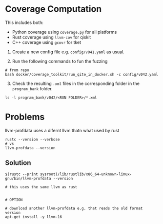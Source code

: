 # Coverage Computation

This includes both:
- Python coverage using `coverage.py` for all platforms
- Rust coverage using `llvm-cov` for qiskit
- C++ coverage using `gcovr` for tket

1. Create a new config file e.g. `config/v041.yaml` as usual.


2. Run the following commands to fun the fuzzing

```shell
# from repo
bash docker/coverage_toolkit/run_qite_in_docker.sh -c config/v042.yaml
```

3. Check the resulting `.xml` files in the corresponding folder in the `program_bank` folder.

```shell
ls -l program_bank/v042/<RUN FOLDER>/*.xml
```


# Problems

llvm-profdata uses a difernt llvm thatn what used by rust


```shell
rustc --version --verbose
# vs
llvm-profdata --version
```

## Solution

```shell
$(rustc --print sysroot)/lib/rustlib/x86_64-unknown-linux-gnu/bin/llvm-profdata --version

# this uses the same llvm as rust


# OPTION

# download another llvm-profdata e.g. that reads the old format version
apt-get install -y llvm-16
```

